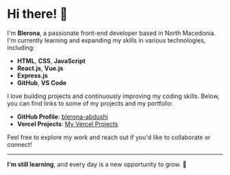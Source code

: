 # Hi there! 👋

I'm **Blerona**, a passionate front-end developer based in North Macedonia. I'm currently learning and expanding my skills in various technologies, including:

- **HTML**, **CSS**, **JavaScript**
- **React.js**, **Vue.js**
- **Express.js**
- **GitHub**, **VS Code**

I love building projects and continuously improving my coding skills. Below, you can find links to some of my projects and my portfolio:

- **GitHub Profile**: [blerona-abdushi](https://github.com/blerona-abdushi)
- **Vercel Projects**: [My Vercel Projects](https://vercel.com/blerona-abdushi)

Feel free to explore my work and reach out if you'd like to collaborate or connect!

---

**I'm still learning**, and every day is a new opportunity to grow. 🚀
